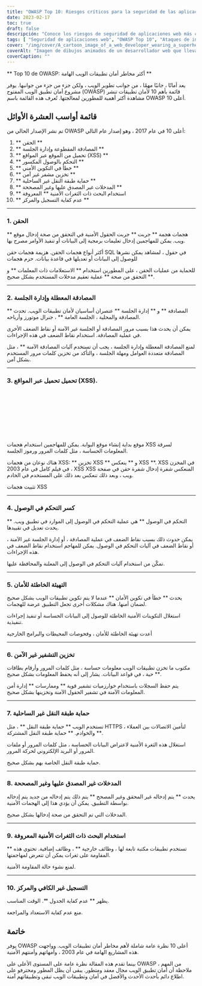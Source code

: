 ```yaml
---
title: "OWASP Top 10: Riesgos críticos para la seguridad de las aplicaciones web"
date: 2023-02-17
toc: true
draft: false
descripción: "Conoce los riesgos de seguridad de aplicaciones web más críticos con el Top 10 de OWASP y cómo protegerte frente a ellos"
tags: [ "Seguridad de aplicaciones web", "OWASP Top 10", "Ataques de inyección", "Autenticación", "Gestión de sesiones", "Ataques XSS", "Control de acceso", "Desconfiguración de la seguridad", "Almacenamiento criptográfico", "Protección de la capa de transporte", "Validación de entrada", "Componentes de terceros", "Registro y monitorización", "Desarrollo web", "Ciberseguridad", "Protección de datos", "Seguridad del software", "Seguridad informática", "Medidas de seguridad", "Gestión de riesgos"]
cover: "/img/cover/A_cartoon_image_of_a_web_developer_wearing_a_superhero_cape.png"
coverAlt: "Imagen de dibujos animados de un desarrollador web que lleva una capa de superhéroe y sujeta un escudo. El escudo está protegiendo un ordenador portátil con una interfaz de aplicación web en la pantalla."
coverCaption: ""
---
```


** Top 10 de OWASP: أكثر مخاطر أمان تطبيقات الويب الهامة **
 
 يعد أمانًا ، جانبًا مهمًا ، من جوانب تطوير الويب ، ولكن جزء من جزء من جوانبها. يوفر مشروع أمان تطبيق الويب المفتوح (OWASP) قائمة بأهم 10 لأمان تطبيقات تنشر مشاهدة أكثر أهمية للمطورين لمعالجتها. تُعرف هذه القائمة باسم OWASP أعلى 10.
 
 ## قائمة أواسب العشرة الأوائل
 
 تم نشر الإصدار الحالي من OWASP أعلى 10 في عام 2017 ، وهو إصدار عام التالي:
 
 1. ** الحقن **
 2. ** المصادقة المقطوعة وإدارة الجلسة **
 3. ** تحميل من الموقع عبر المواقع (XSS) **
 4. ** التحكم بالوصول المكسور **
 5. ** خطأ في التكوين الأمني **
 6. ** تخزين مشفر غير آمن **
 7. ** حماية طبقة النقل غير الساحلية **
 8. ** المدخلات غير المصدق عليها وغير المصححة **
 9. ** استخدام البحث ذات الثغرات الأمنية ** المعروفة
 10. ** عدم كفاية التسجيل والمركز **
 
 ______
 
 ### 1. الحقن
 
 ** هجمات هجمة ** جربت ** جربت الحقول الأمنية في التحقق من صحة إدخال موقع ويب. يمكن للمهاجمين إدخال تعليمات برمجية إلى البيانات أو تنفيذ الأوامر مصرح بها.
 
 أكثر أنواع هجمات الحقن. هزيمة هجمات حقن SQL في حقول ، لمشاهد يمكن نشرها للوصول إلى البيانات أو تعديلها في قاعدة بيانات. حزم هجمات
 
 للحماية من عمليات الحقن ، على المطورين استخدام ** الاستعلامات ذات المعلمات ** و ** التحقق من صحة ** عملية تعقيم مدخلات المستخدم بشكل صحيح.
 
 ______
 
 ### 2. المصادقة المعطلة وإدارة الجلسة
 
 ** المصادقة ** و ** إدارة الجلسة ** عنصران أساسيان لأمان تطبيقات الويب. تحدث المصادقة والمحلية ، الجلسة العامة ** ، جنرال موتورز وأرباحه.
 
 يمكن أن يحدث هذا بسبب مرور المصادقة أو الجلسة غير الآمنة أو نقاط الضعف الأخرى في عملية المصادقة. استخدام نقاط الضعف في هذه الإجراءات.
 
 لمنع المصادقة المعطلة وإدارة الجلسة ، يجب أن تستخدم آليات المصادقة الآمنة ** ، مثل المصادقة متعددة العوامل ومهلة الجلسة ، والتأكد من تخزين كلمات مرور المستخدم بشكل آمن.
 
 ______
 
 ### 3. تحميل تحميل عبر المواقع (XSS).
 
 <br> <br> <br> <br> <br> <br> <br> <br> موقع بداية إنشاء موقع البوابة. يمكن للمهاجمين استخدام هجمات XSS لسرقة المعلومات الحساسة ، مثل كلمات المرور ورموز الجلسة.
 
 هناك نوعان من هجمات XSS: ** تخزين XSS ** و ** ينعكس XSS **. XSS في المخزن في فيلم كامل في عام 2003 ، XSS XSS المنعكس شفرة إدخال شفرة حقن في صفحة ويب ، وبعد ذلك تنعكس بعد ذلك على المستخدم في الخادم.
 
 تثبيت هجمات XSS
 
 ______
 
 ### 4. كسر التحكم في الوصول
 
 ** التحكم في الوصول ** هي عملية التحكم في الوصول إلى الموارد في تطبيق ويب. يحدث تعديل في تقييدها.
 
 يمكن حدوث ذلك بسبب نقاط الضعف في عملية المصادقة ، أو إدارة الجلسة غير الآمنة ، أو نقاط الضعف في آليات التحكم في الوصول. يمكن للمهاجم استخدام نقاط الضعف في هذه الإجراءات.
 
 تمكّن من استخدام آليات التحكم في الوصول إلى المعلنة والمحافظة عليها.
 
 ______
 
 ### 5. التهيئة الخاطئة للأمان
 
 يحدث ** خطأ في تكوين الأمان ** عندما لا يتم تكوين تطبيقات الويب بشكل صحيح لضمان أمنها. هناك مشكلات أخرى تجعل التطبيق عرضة للهجمات.
 
 استغلال التكوينات الأمنية الخاطئة للوصول إلى البيانات الحساسة أو تنفيذ إجراءات تنفيذية.
 
 أعدت تهيئة الخاطئة للأمان ، وفحوصات المحيطات والبرامج الخارجية
 
 ______
 
 ### 6. تخزين التشفير غير الآمن
 
 مكتوب ما تخزن تطبيقات الويب معلومات حساسة ، مثل كلمات المرور وأرقام بطاقات حية ، في قواعد البيانات. يشار إلى أنه يحفظ المعلومات بشكل صحيح **.
 
 يتم حفظ السجلات باستخدام خوارزميات تشفير قوية ** وممارسات ** إدارة أمن المعلومات الآمنة في تشفير الحقول الآمنة وتخزينها بشكل صحيح.
 
 ______
 
 ### 7. حماية طبقة النقل غير الساحلية
 
 تستخدم الويب ** حماية طبقة النقل ** ، مثل HTTPS ، لتأمين الاتصالات بين العملاء والخوادم. ** حماية طبقة النقل المشتركة **.
 
 استغلال هذه الثغرة الأمنية لاعتراض البيانات الحساسة ، مثل كلمات المرور أو ملفات المرور أو البريد الإلكتروني لحركة المرور.
 
 حماية طبقة النقل الخاصة بهم بشكل صحيح.
 
 ______
 
 ### 8. المدخلات غير المصدق عليها وغير المصححة
 
 يحدث ** يتم إدخاله غير المحقق وغير المصحح ** يتم ذلك يتم إدخاله من جديد يتم إدخاله بواسطة التطبيق. يمكن أن يؤدي هذا إلى الهجمات الأمنية.
 
 المدخلات التي تم التحقق من صحة إدخالها بشكل صحيح.
 
 ______
 
 ### 9. استخدام البحث ذات الثغرات الأمنية المعروفة
 
 ** تستخدم تطبيقات مكتبة تابعة لها ، وظائف خارجية ** ، وظائف إضافية. تحتوي هذه المقاومة على ثغرات يمكن أن تتعرض لمهاجمتها.
 
 لمنع نشوء حالة المقاومة الأمنية.
 
 ______
 
 ### 10. التسجيل غير الكافي والمركز
 
 يظهر ** عدم كفاية الجدول **. الوقت المناسب.
 
 منع عدم كفاية الاستعداد والمراجعة.
 
 ## خاتمة
 
 يوفر OWASP أعلى 10 نظرة عامة شاملة لأهم مخاطر أمان تطبيقات الويب. وواجهت هذه المشاريع الهامة في عام 2003 ، وأمهاتهم وأمنتهم الأمنية.
 
 بينما تقدم هذه المقالة نظرة عامة على المستوى الأعلى على OWASP ، من المهم ملاحظة أن أمان تطبيق الويب مجال معقد ومتطور. يبقى أن يظل المطور ومحترفو على اطلاع دائم بأحدث الأحدث والأفضل في أمان وتطبيقات الويب تبقى وتطبيقاتهم آمنة.
 
